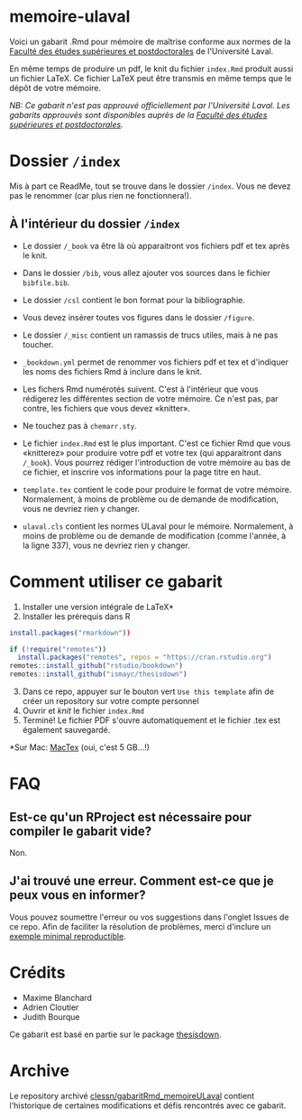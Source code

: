 # memoire-ulaval

Voici un gabarit .Rmd pour mémoire de maîtrise conforme aux normes de la [Faculté des études supérieures et postdoctorales](https://www.fesp.ulaval.ca/memoires-et-theses) de l'Université Laval.

En même temps de produire un pdf, le knit du fichier `index.Rmd` produit aussi un fichier LaTeX. Ce fichier LaTeX peut être transmis en même temps que le dépôt de votre mémoire.

*NB: Ce gabarit n'est pas approuvé officiellement par l'Université Laval. Les gabarits approuvés sont disponibles auprès de la [Faculté des études supérieures et postdoctorales](https://www.fesp.ulaval.ca/memoires-et-theses).*

# Dossier `/index`

Mis à part ce ReadMe, tout se trouve dans le dossier `/index`. Vous ne devez pas le renommer (car plus rien ne fonctionnera!).

## À l'intérieur du dossier `/index`

* Le dossier `/_book` va être là où apparaitront vos fichiers pdf et tex après le knit.

* Dans le dossier `/bib`, vous allez ajouter vos sources dans le fichier `bibfile.bib`.

* Le dossier `/csl` contient le bon format pour la bibliographie.

* Vous devez insérer toutes vos figures dans le dossier `/figure`.

* Le dossier `/_misc` contient un ramassis de trucs utiles, mais à ne pas toucher.

* `_bookdown.yml` permet de renommer vos fichiers pdf et tex et d'indiquer les noms des fichiers Rmd à inclure dans le knit.

* Les fichers Rmd numérotés suivent. C'est à l'intérieur que vous rédigerez les différentes section de votre mémoire. Ce n'est pas, par contre, les fichiers que vous devez «knitter».

* Ne touchez pas à `chemarr.sty`.

* Le fichier `index.Rmd` est le plus important. C'est ce fichier Rmd que vous «knitterez» pour produire votre pdf et votre tex (qui apparaitront dans `/_book`). Vous pourrez rédiger l'introduction de votre mémoire au bas de ce fichier, et inscrire vos informations pour la page titre en haut.

* `template.tex` contient le code pour produire le format de votre mémoire. Normalement, à moins de problème ou de demande de modification, vous ne devriez rien y changer.

* `ulaval.cls` contient les normes ULaval pour le mémoire. Normalement, à moins de problème ou de demande de modification (comme l'année, à la ligne 337), vous ne devriez rien y changer.

# Comment utiliser ce gabarit

1. Installer une version intégrale de LaTeX*
2. Installer les prérequis dans R

```R
install.packages("rmarkdown"))

if (!require("remotes")) 
  install.packages("remotes", repos = "https://cran.rstudio.org")
remotes::install_github("rstudio/bookdown")
remotes::install_github("ismayc/thesisdown")
```

3. Dans ce repo, appuyer sur le bouton vert `Use this template` afin de créer un repository sur votre compte personnel
4. Ouvrir et *knit* le fichier `index.Rmd`
5. Terminé! Le fichier PDF s'ouvre automatiquement et le fichier .tex est également sauvegardé.

*Sur Mac: [MacTex](https://tug.org/mactex/) (oui, c'est 5 GB...!)

# FAQ

## Est-ce qu'un RProject est nécessaire pour compiler le gabarit vide?

Non.

## J'ai trouvé une erreur. Comment est-ce que je peux vous en informer?

Vous pouvez soumettre l'erreur ou vos suggestions dans l'onglet Issues de ce repo. Afin de faciliter la résolution de problèmes, merci d'inclure un [exemple minimal reproductible](https://reprex.tidyverse.org/articles/reprex-dos-and-donts.html).

# Crédits

* Maxime Blanchard
* Adrien Cloutier
* Judith Bourque

Ce gabarit est basé en partie sur le package [thesisdown](https://github.com/ismayc/thesisdown).

# Archive

Le repository archivé [clessn/gabaritRmd_memoireULaval](https://github.com/clessn/gabaritRmd_memoireULaval) contient l'historique de certaines modifications et défis rencontrés avec ce gabarit.
